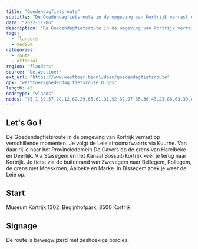 ```yaml
---
title: "Goedendagfietsroute"
subtitle: "De Goedendagfietsroute in de omgeving van Kortrijk verrast op verschillende momenten"
date: "2022-11-06"
description: "De Goedendagfietsroute in de omgeving van Kortrijk verrast op verschillende momenten" 
tags:
  - flanders
  - medium
categories: 
  - route
  - official
region: "flanders"
source: "be.westtoer"
ext_url: "https://www.westtoer.be/nl/doen/goedendagfietsroute"
gpx: "westtoer/goedendag_fietsroute_0.gpx"
length: 45
nodetype: "vlaams"
nodes: "75,1,69,57,28,12,62,29,65,61,31,92,32,97,35,36,43,23,86,63,39,84,94,16,99,47,13,10,68,61,9,18,59,1,75"
---
```


## Let's Go !

De Goedendagfietsroute in de omgeving van Kortrijk verrast op verschillende momenten. Je volgt de Leie stroomafwaarts via Kuurne. Van daar rij je naar het Provinciedomein De Gavers op de grens van Harelbeke en Deerlijk. Via Stasegem en het Kanaal Bossuit-Kortrijk keer je terug naar Kortrijk. Je fietst via de buitenrand van Zwevegem naar Bellegem, Rollegem, de grens met Moeskroen, Aalbeke en Marke. In Bissegem zoek je weer de Leie op.

## Start 

Museum Kortrijk 1302, Begijnhofpark, 8500 Kortrijk

## Signage

De route is bewegwijzerd met zeshoekige bordjes.